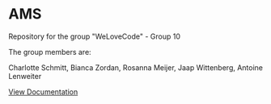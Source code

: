 # AMS
Repository for the group "WeLoveCode" - Group 10

The group members are:

Charlotte Schmitt, 
Bianca Zordan, 
Rosanna Meijer, 
Jaap Wittenberg, 
Antoine Lenweiter

[View Documentation](hackathon)

